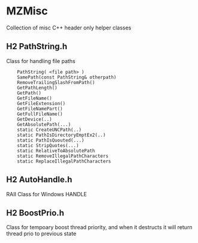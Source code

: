# MZMisc
Collection of misc C++ header only helper classes

## H2 PathString.h 
Class for handling file paths

        PathString( <file path> )
        SamePath(const PathString& otherpath)
        RemoveTrailingSlashFromPath()
        GetPathLength()
        GetPath()
        GetFileName()
        GetFileExtension()
        GetFileNamePart()
        GetFullFileName()
        GetDevice(..)
        GetAbsolutePath(...)
        static CreateUNCPath(..)
        static PathIsDirectoryEmptEx2(..)
        static PathIsQuouted(...)
        static StripQuotes(...)	
        static RelativeToAbsolutePath
        static RemoveIllegalPathCharacters
        static ReplaceIllegalPathCharacters

## H2 AutoHandle.h 
RAII Class for Windows HANDLE

## H2 BoostPrio.h 
Class for tempoary boost thread priority, and when it destructs it will return thread prio to previous state


